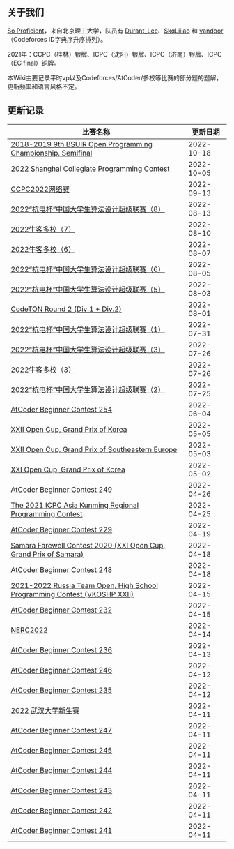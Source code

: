 ## 关于我们

[So Proficient](https://skqliao.github.io/https://codeforces.com/team/91336)，来自北京理工大学，队员有 [Durant_Lee](https://skqliao.github.io/https://codeforces.com/profile/Durant_Lee)、[SkqLiiiao](https://skqliao.github.io/https://codeforces.com/profile/SkqLiiiao) 和 [vandoor](https://skqliao.github.io/https://codeforces.com/profile/vandoor)（Codeforces ID字典序升序排列）。

2021年：CCPC（桂林）银牌、ICPC（沈阳）银牌、ICPC（济南）银牌、ICPC（EC final）铜牌。

本Wiki主要记录平时vp以及Codeforces/AtCoder/多校等比赛的部分题的题解，更新频率和语言风格不定。

## 更新记录

| 比赛名称                                                     | 更新日期   |
| ------------------------------------------------------------ | ---------- |
| [2018-2019 9th BSUIR Open Programming Championship. Semifinal](https://skqliao.github.io/vp/cf-gym-102439)                       | 2022-10-18 |
| [2022 Shanghai Collegiate Programming Contest](https://skqliao.github.io/vp/cf-gym-103931)                                        | 2022-10-05 |
| [CCPC2022网络赛](https://skqliao.github.io/contests/ccpc-online-2022) | 2022-09-13 |
| [2022“杭电杯”中国大学生算法设计超级联赛（8）](https://skqliao.github.io/contests/hdu2022-8) | 2022-08-13 |
| [2022牛客多校（7）](https://skqliao.github.io/contests/nowcoder2022-7) | 2022-08-10 |
| [2022牛客多校（6）](https://skqliao.github.io/contests/nowcoder2022-6) | 2022-08-07 |
| [2022“杭电杯”中国大学生算法设计超级联赛（6）](https://skqliao.github.io/contests/hdu2022-6) | 2022-08-05 |
| [2022“杭电杯”中国大学生算法设计超级联赛（5）](https://skqliao.github.io/contests/hdu2022-5) | 2022-08-03 |
| [CodeTON Round 2 (Div.1 + Div.2)](https://skqliao.github.io/codeforces/cf1704) | 2022-08-01 |
| [2022“杭电杯”中国大学生算法设计超级联赛（1）](https://skqliao.github.io/contests/hdu2022-1) | 2022-07-31 |
| [2022“杭电杯”中国大学生算法设计超级联赛（3）](https://skqliao.github.io/contests/hdu2022-3) | 2022-07-26 |
| [2022牛客多校（3）](https://skqliao.github.io/contests/nowcoder2022-3) | 2022-07-26 |
| [2022“杭电杯”中国大学生算法设计超级联赛（2）](https://skqliao.github.io/contests/hdu2022-2) | 2022-07-25 |
| [AtCoder Beginner Contest 254](https://skqliao.github.io/atcoder/abc/abc254/) | 2022-06-04 |
| [XXII Open Cup, Grand Prix of Korea](https://skqliao.github.io/vp/cf-gym-103371) | 2022-05-05 |
| [XXII Open Cup, Grand Prix of Southeastern Europe](https://skqliao.github.io/vp/cf-gym-103439) | 2022-05-03 |
| [XXI Open Cup, Grand Prix of Korea](https://skqliao.github.io/vp/cf-gym-102759) | 2022-05-02 |
| [AtCoder Beginner Contest 249](https://skqliao.github.io/atcoder/abc/abc249/) | 2022-04-26 |
| [The 2021 ICPC Asia Kunming Regional Programming Contest](https://skqliao.github.io/vp/nowcoder-32708) | 2022-04-25 |
| [AtCoder Beginner Contest 229](https://skqliao.github.io/atcoder/abc/abc229/) | 2022-04-19 |
| [Samara Farewell Contest 2020 (XXI Open Cup, Grand Prix of Samara)](https://skqliao.github.io/vp/cf-gym-102916) | 2022-04-18 |
| [AtCoder Beginner Contest 248](https://skqliao.github.io/atcoder/abc/abc248/) | 2022-04-18 |
| [2021-2022 Russia Team Open, High School Programming Contest (VKOSHP XXII)](https://skqliao.github.io/vp/cf-gym-103483) | 2022-04-15 |
| [AtCoder Beginner Contest 232](https://skqliao.github.io/atcoder/abc/abc232/) | 2022-04-15 |
| [NERC2022](https://skqliao.github.io/contests/nerc2022/)     | 2022-04-14 |
| [AtCoder Beginner Contest 236](https://skqliao.github.io/atcoder/abc/abc236/) | 2022-04-13 |
| [AtCoder Beginner Contest 246](https://skqliao.github.io/atcoder/abc/abc246/) | 2022-04-12 |
| [AtCoder Beginner Contest 235](https://skqliao.github.io/atcoder/abc/abc235/) | 2022-04-12 |
| [2022 武汉大学新生赛](https://skqliao.github.io/contests/whu-2022-fresh/) | 2022-04-11 |
| [AtCoder Beginner Contest 247](https://skqliao.github.io/atcoder/abc/abc247/) | 2022-04-11 |
| [AtCoder Beginner Contest 245](https://skqliao.github.io/atcoder/abc/abc245/) | 2022-04-11 |
| [AtCoder Beginner Contest 244](https://skqliao.github.io/atcoder/abc/abc244/) | 2022-04-11 |
| [AtCoder Beginner Contest 243](https://skqliao.github.io/atcoder/abc/abc243/) | 2022-04-11 |
| [AtCoder Beginner Contest 242](https://skqliao.github.io/atcoder/abc/abc242/) | 2022-04-11 |
| [AtCoder Beginner Contest 241](https://skqliao.github.io/atcoder/abc/abc241/) | 2022-04-11 |


